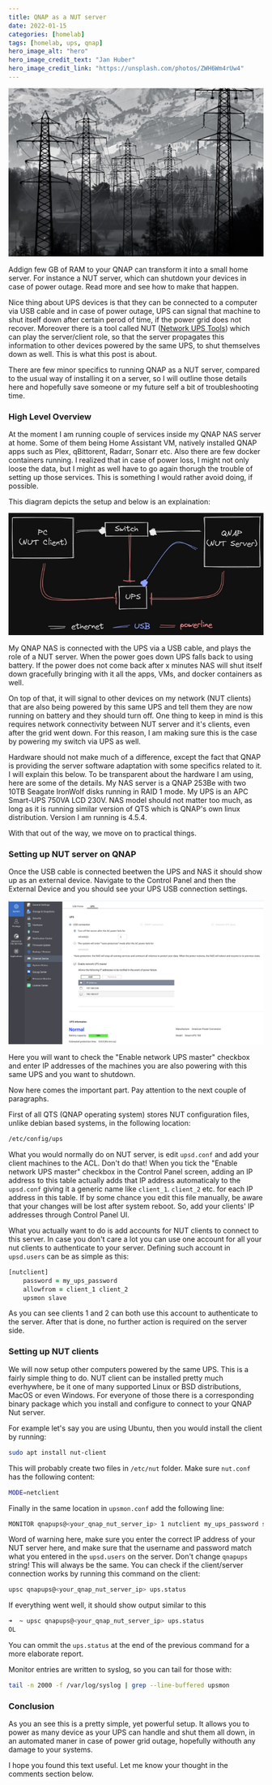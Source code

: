 ```yaml
---
title: QNAP as a NUT server
date: 2022-01-15
categories: [homelab]
tags: [homelab, ups, qnap]
hero_image_alt: "hero"
hero_image_credit_text: "Jan Huber"
hero_image_credit_link: "https://unsplash.com/photos/ZWH6Wm4rUw4"
---
```


![hero](/assets/2022-01-22/powerlines.jpeg)

Addign few GB of RAM to your QNAP can transform it into a small home server. For instance a NUT server, which can shutdown your devices in case of power outage. Read more and see how to make that happen.

Nice thing about UPS devices is that they can be connected to a computer via USB cable and in case of power outage, UPS can signal that machine to shut itself down after certain perod of time, if the power grid does not recover. Moreover there is a tool called NUT ([Network UPS Tools](https://networkupstools.org/documentation.html)) which can play the server/client role, so that the server propagates this information to other devices powered by the same UPS, to shut themselves down as well. This is what this post is about.

There are few minor specifics to running QNAP as a NUT server, compared to the usual way of installing it on a server, so I will outline those details here and hopefully save someone or my future self a bit of troubleshooting time.

### High Level Overview

At the moment I am running couple of services inside my QNAP NAS server at home. Some of them being Home Assistant VM, natively installed QNAP apps such as Plex, qBittorent, Radarr, Sonarr etc. Also there are few docker containers running. I realized that in case of power loss, I might not only loose the data, but I might as well have to go again thorugh the trouble of setting up those services. This is something I would rather avoid doing, if possible.

This diagram depicts the setup and below is an explaination:

![architecture](/assets/2022-01-22/nut-setup-diagram.jpg)

My QNAP NAS is connected with the UPS via a USB cable, and plays the role of a NUT server. When the power goes down UPS falls back to using battery. If the power does not come back after x minutes NAS will shut itself down gracefully bringing with it all the apps, VMs, and docker containers as well.

On top of that, it will signal to other devices on my network (NUT clients) that are also being powered by this same UPS and tell them they are now running on battery and they should turn off. One thing to keep in mind is this requires network connectivity between NUT server and it's clients, even after the grid went down. For this reason, I am making sure this is the case by powering my switch via UPS as well.

Hardware should not make much of a difference, except the fact that QNAP is providing the server software adaptation with some specifics related to it. I will explain this below. To be transparent about the hardware I am using, here are some of the details. My NAS server is a QNAP 253Be with two 10TB Seagate IronWolf disks running in RAID 1 mode. My UPS is an APC Smart-UPS 750VA LCD 230V. NAS model should not matter too much, as long as it is running similar version of QTS which is QNAP's own linux distribution. Version I am running is 4.5.4.

With that out of the way, we move on to practical things.

### Setting up NUT server on QNAP

Once the USB cable is connected beetwen the UPS and NAS it should show up as an external device. Navigate to the Control Panel and then the External Device and you should see your UPS USB connection settings.

![architecture](/assets/2022-01-22/nut-server.jpeg)

Here you will want to check the "Enable network UPS master" checkbox and enter IP addresses of the machines you are also powering with this same UPS and you want to shutdown.

Now here comes the important part. Pay attention to the next couple of paragraphs.

First of all QTS (QNAP operating system) stores NUT configuration files, unlike debian based systems, in the following location:

```zsh
/etc/config/ups
```

What you would normally do on NUT server, is edit `upsd.conf` and add your client machines to the ACL. Don't do that!
When you tick the "Enable network UPS master" checkbox in the Control Panel screen, adding an IP address to this table actually adds that IP address automaticaly to the `upsd.conf` giving it a generic name like `client_1`. `client_2` etc. for each IP address in this table. If by some chance you edit this file manually, be aware that your changes will be lost after system reboot. So, add your clients' IP addresses through Control Panel UI.

What you actually want to do is add accounts for NUT clients to connect to this server. In case you don't care a lot you can use one account for all your nut clients to authenticate to your server. Defining such account in `upsd.users` can be as simple as this:

```zsh
[nutclient]
    password = my_ups_password
    allowfrom = client_1 client_2
    upsmon slave
```

As you can see clients 1 and 2 can both use this account to authenticate to the server. After that is done, no further action is required on the server side.

### Setting up NUT clients

We will now setup other computers powered by the same UPS. This is a fairly simple thing to do. NUT client can be installed pretty much everhywhere, be it one of many supported Linux or BSD distributions, MacOS or even Windows. For everyone of those there is a corresponding binary package which you install and configure to connect to your QNAP Nut server.

For example let's say you are using Ubuntu, then you would install the client by running:

```zsh
sudo apt install nut-client
```

This will probably create two files in `/etc/nut` folder. Make sure `nut.conf` has the following content:

```zsh
MODE=netclient
```

Finally in the same location in `upsmon.conf` add the following line:

```zsh
MONITOR qnapups@<your_qnap_nut_server_ip> 1 nutclient my_ups_password slave
```

Word of warning here, make sure you enter the correct IP address of your NUT server here, and make sure that the username and password match what you entered in the `upsd.users` on the server. Don't change `qnapups` string! This will always be the same.
You can check if the client/server connection works by running this command on the client:

```zsh
upsc qnapups@<your_qnap_nut_server_ip> ups.status
```

If everything went well, it should show output similar to this

```zsh
➜  ~ upsc qnapups@<your_qnap_nut_server_ip> ups.status
OL
```

You can ommit the `ups.status` at the end of the previous command for a more elaborate report.

Monitor entries are written to syslog, so you can tail for those with:

```zsh
tail -n 2000 -f /var/log/syslog | grep --line-buffered upsmon
```

### Conclusion

As you an see this is a pretty simple, yet powerful setup. It allows you to power as many device as your UPS can handle and shut them all down, in an automated maner in case of power grid outage, hopefully withouth any damage to your systems.

 I hope you found this text useful. Let me know your thought in the comments section below.
